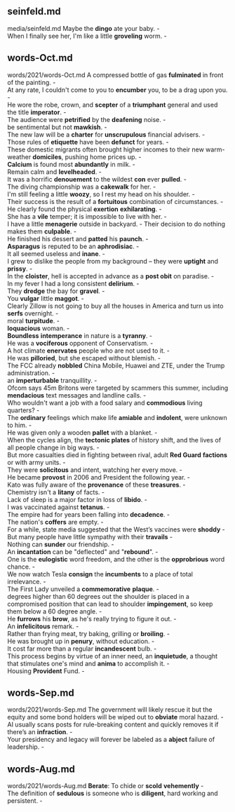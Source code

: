 ## seinfeld.md ## 
media/seinfeld.md
Maybe the **dingo** ate your baby. -  
When I finally see her, I'm like a little **groveling** worm. -  

## words-Oct.md ## 
words/2021/words-Oct.md
A compressed bottle of gas **fulminated** in front of the painting. -  
At any rate, I couldn't come to you to **encumber** you, to be a drag upon you. -  
He wore the robe, crown, and **scepter** of a **triumphant** general and used the title **imperator**. -  
The audience were **petrified** by the **deafening** noise. -  
be sentimental but not **mawkish**. -  
The new law will be a **charter** for **unscrupulous** financial advisers. -  
Those rules of **etiquette** have been **defunct** for years. -  
These domestic migrants often brought higher incomes to their new warm-weather **domiciles**, pushing home prices up. -  
**Calcium** is found most **abundantly** in milk. -   
Remain calm and **levelheaded**. -  
It was a horrific **denouement** to the wildest **con** ever **pulled**. -  
The diving championship was a **cakewalk** for her. -  
I'm still feeling a little **woozy**, so I rest my head on his shoulder. -  
Their success is the result of a **fortuitous** combination of circumstances. -  
He clearly found the physical **exertion** **exhilarating**. -  
She has a **vile** temper; it is impossible to live with her. -  
I have a little **menagerie** outside in backyard. - 
Their decision to do nothing makes them **culpable**. -  
He finished his dessert and **patted** his **paunch**. -  
**Asparagus** is reputed to be an **aphrodisiac**. -  
It all seemed useless and **inane**. -  
I grew to dislike the people from my background – they were **uptight** and **prissy**. -  
In the **cloister**, hell is accepted in advance as a **post obit** on paradise. -  
In my fever I had a long consistent **delirium**. -  
They **dredge** the bay for **gravel**. -  
You **vulgar** little **maggot**. -  
Clearly Zillow is not going to buy all the houses in America and turn us into **serfs** overnight. -  
moral **turpitude**. -  
**loquacious** woman. -  
**Boundless** **intemperance** in nature is a **tyranny**. -  
He was a **vociferous** opponent of Conservatism. -  
A hot climate **enervates** people who are not used to it. -  
He was **pilloried**, but she escaped without blemish. -  
The FCC already **nobbled** China Mobile, Huawei and ZTE, under the Trump administration. -  
an **imperturbable** tranquillity. -  
Ofcom says 45m Britons were targeted by scammers this summer, including **mendacious** text messages and landline calls. -  
Who wouldn't want a job with a food salary and **commodious** living quarters? -  
The **ordinary** feelings which make life **amiable** and **indolent**, were unknown to him. -  
He was given only a wooden **pallet** with a blanket. -   
When the cycles align, the **tectonic plates** of history shift, and the lives of all people change in big ways. -  
But more casualties died in fighting between rival, adult **Red Guard** **factions** or with army units. -  
They were **solicitous** and intent, watching her every move. -  
He became **provost** in 2006 and President the following year. -  
Kato was fully aware of the **provenance** of these **treasures**. -  
Chemistry isn't a **litany** of facts. -  
Lack of sleep is a major factor in loss of **libido**. -  
I was vaccinated against **tetanus**. -  
The empire had for years been falling into **decadence**. -  
The nation's **coffers** are empty. -  
For a while, state media suggested that the West’s vaccines were **shoddy** -  
But many people have little sympathy with their **travails** -  
Nothing can **sunder** our friendship. -  
An **incantation** can be "deflected" and "**rebound**". -  
One is the **eulogistic** word freedom, and the other is the **opprobrious** word chance. -  
We now watch Tesla **consign** the **incumbents** to a place of total irrelevance. -  
The First Lady unveiled a **commemorative** **plaque**. -  
degrees higher than 60 degrees out the shoulder is placed in a compromised position that can lead to shoulder **impingement**, so keep them below a 60 degree angle. -    
He **furrows** his **brow**, as he's really trying to figure it out. -  
An **infelicitous** remark. -  
Rather than frying meat, try baking, grilling or **broiling**. -  
He was brought up in **penury**, without education. -  
It cost far more than a regular **incandescent** bulb. -  
This process begins by virtue of an inner need, an **inquietude**, a thought that stimulates one's mind and **anima** to accomplish it. -  	 
Housing **Provident** Fund. -  

## words-Sep.md ## 
words/2021/words-Sep.md
The government will likely rescue it but the equity and some bond holders will be wiped out to **obviate** moral hazard. -  
AI usually scans posts for rule-breaking content and quickly removes it if there’s an **infraction**. -  
Your presidency and legacy will forever be labeled as a **abject** failure of leadership. -  

## words-Aug.md ## 
words/2021/words-Aug.md
**Berate**: To chide or **scold** **vehemently** -  
The definition of **sedulous** is someone who is **diligent**, hard working and persistent. -  
